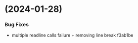 #  (2024-01-28)


### Bug Fixes

* multiple readline calls failure + removing line break f3ab1be




